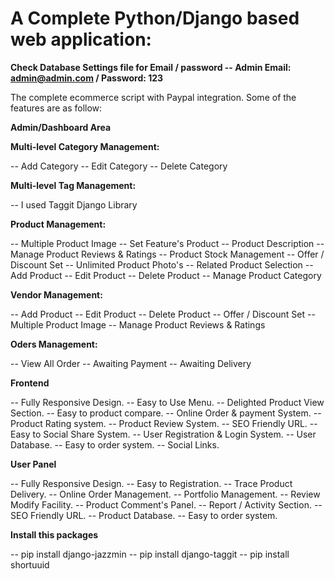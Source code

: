 # A Complete Python/Django based web application:


**Check Database Settings file for Email / password -- Admin Email: admin@admin.com / Password: 123**


The complete ecommerce script with Paypal integration. Some of the features are as follow:

**Admin/Dashboard Area**

**Multi-level Category Management:**

-- Add Category 
-- Edit Category 
-- Delete Category 

**Multi-level Tag Management:**

-- I used Taggit Django Library

**Product Management:**

-- Multiple Product Image
-- Set Feature's Product
-- Product Description
-- Manage Product Reviews & Ratings
-- Product Stock Management
-- Offer / Discount Set
-- Unlimited Product Photo's
-- Related Product Selection
-- Add Product
-- Edit Product
-- Delete Product
-- Manage Product Category

**Vendor Management:**

-- Add Product
-- Edit Product
-- Delete Product
-- Offer / Discount Set
-- Multiple Product Image
-- Manage Product Reviews & Ratings

**Oders Management:**

-- View All Order
-- Awaiting Payment
-- Awaiting Delivery

**Frontend**

-- Fully Responsive Design.
-- Easy to Use Menu.
-- Delighted Product View Section.
-- Easy to product compare.
-- Online Order & payment System.
-- Product Rating system.
-- Product Review System.
-- SEO Friendly URL.
-- Easy to Social Share System.
-- User Registration & Login System.
-- User Database.
-- Easy to order system.
-- Social Links.

**User Panel**

-- Fully Responsive Design.
-- Easy to Registration.
-- Trace Product Delivery.
-- Online Order Management.
-- Portfolio Management.
-- Review Modify Facility.
-- Product Comment's Panel.
-- Report / Activity Section.
-- SEO Friendly URL.
-- Product Database.
-- Easy to order system.

**Install this packages**

-- pip install django-jazzmin
-- pip install django-taggit
-- pip install shortuuid
